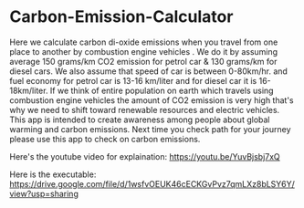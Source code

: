 # Carbon-Emission-Calculator
Here we calculate carbon di-oxide emissions when you travel from one place to another by combustion engine vehicles .
We do it by assuming average 150 grams/km CO2 emission for petrol car & 
130 grams/km for diesel cars.
We also assume that speed of car is between 0-80km/hr. and fuel economy for petrol car is 13-16 km/liter  and for diesel car it is 16-18km/liter.
If we think of entire population on earth which travels using combustion engine vehicles the amount of CO2 emission is very high that's why we need to shift toward renewable resources and electric vehicles.
This app is intended to create awareness among people about global warming and carbon emissions.
Next time you check path for your journey please use this app to check on carbon emissions.

Here's the youtube video for explaination:
https://youtu.be/YuvBjsbj7xQ

Here is the executable:
https://drive.google.com/file/d/1wsfvOEUK46cECKGvPvz7qmLXz8bLSY6Y/view?usp=sharing
